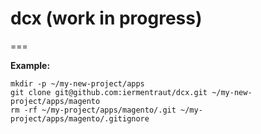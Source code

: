 # dcx (work in progress)
===

**Example:**
```
mkdir -p ~/my-new-project/apps
git clone git@github.com:iermentraut/dcx.git ~/my-new-project/apps/magento
rm -rf ~/my-project/apps/magento/.git ~/my-project/apps/magento/.gitignore
```
